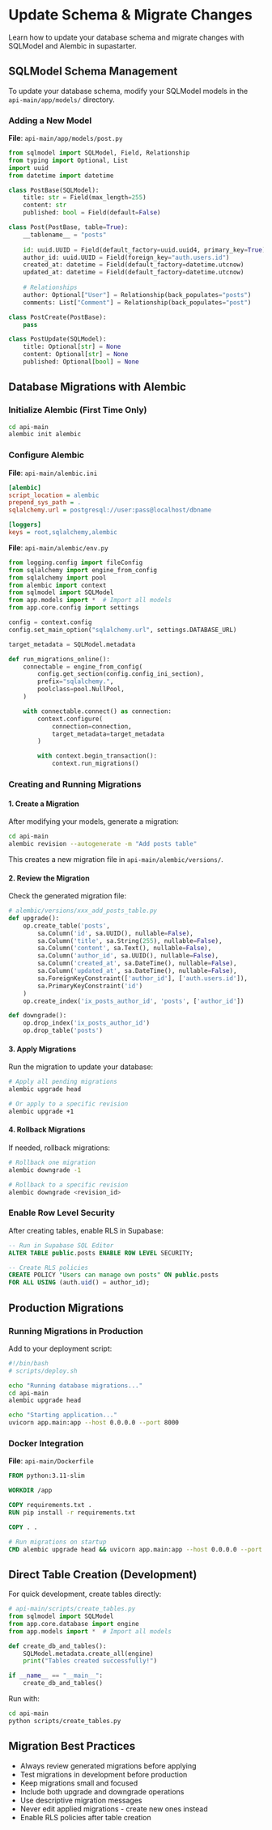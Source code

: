# Update Schema & Migrate Changes

Learn how to update your database schema and migrate changes with SQLModel and Alembic in supastarter.

## SQLModel Schema Management

To update your database schema, modify your SQLModel models in the `api-main/app/models/` directory.

### Adding a New Model

**File**: `api-main/app/models/post.py`

```python
from sqlmodel import SQLModel, Field, Relationship
from typing import Optional, List
import uuid
from datetime import datetime

class PostBase(SQLModel):
    title: str = Field(max_length=255)
    content: str
    published: bool = Field(default=False)

class Post(PostBase, table=True):
    __tablename__ = "posts"
    
    id: uuid.UUID = Field(default_factory=uuid.uuid4, primary_key=True)
    author_id: uuid.UUID = Field(foreign_key="auth.users.id")
    created_at: datetime = Field(default_factory=datetime.utcnow)
    updated_at: datetime = Field(default_factory=datetime.utcnow)
    
    # Relationships
    author: Optional["User"] = Relationship(back_populates="posts")
    comments: List["Comment"] = Relationship(back_populates="post")

class PostCreate(PostBase):
    pass

class PostUpdate(SQLModel):
    title: Optional[str] = None
    content: Optional[str] = None
    published: Optional[bool] = None
```

## Database Migrations with Alembic

### Initialize Alembic (First Time Only)

```bash
cd api-main
alembic init alembic
```

### Configure Alembic

**File**: `api-main/alembic.ini`

```ini
[alembic]
script_location = alembic
prepend_sys_path = .
sqlalchemy.url = postgresql://user:pass@localhost/dbname

[loggers]
keys = root,sqlalchemy,alembic
```

**File**: `api-main/alembic/env.py`

```python
from logging.config import fileConfig
from sqlalchemy import engine_from_config
from sqlalchemy import pool
from alembic import context
from sqlmodel import SQLModel
from app.models import *  # Import all models
from app.core.config import settings

config = context.config
config.set_main_option("sqlalchemy.url", settings.DATABASE_URL)

target_metadata = SQLModel.metadata

def run_migrations_online():
    connectable = engine_from_config(
        config.get_section(config.config_ini_section),
        prefix="sqlalchemy.",
        poolclass=pool.NullPool,
    )

    with connectable.connect() as connection:
        context.configure(
            connection=connection, 
            target_metadata=target_metadata
        )

        with context.begin_transaction():
            context.run_migrations()
```

### Creating and Running Migrations

#### 1. Create a Migration

After modifying your models, generate a migration:

```bash
cd api-main
alembic revision --autogenerate -m "Add posts table"
```

This creates a new migration file in `api-main/alembic/versions/`.

#### 2. Review the Migration

Check the generated migration file:

```python
# alembic/versions/xxx_add_posts_table.py
def upgrade():
    op.create_table('posts',
        sa.Column('id', sa.UUID(), nullable=False),
        sa.Column('title', sa.String(255), nullable=False),
        sa.Column('content', sa.Text(), nullable=False),
        sa.Column('author_id', sa.UUID(), nullable=False),
        sa.Column('created_at', sa.DateTime(), nullable=False),
        sa.Column('updated_at', sa.DateTime(), nullable=False),
        sa.ForeignKeyConstraint(['author_id'], ['auth.users.id']),
        sa.PrimaryKeyConstraint('id')
    )
    op.create_index('ix_posts_author_id', 'posts', ['author_id'])

def downgrade():
    op.drop_index('ix_posts_author_id')
    op.drop_table('posts')
```

#### 3. Apply Migrations

Run the migration to update your database:

```bash
# Apply all pending migrations
alembic upgrade head

# Or apply to a specific revision
alembic upgrade +1
```

#### 4. Rollback Migrations

If needed, rollback migrations:

```bash
# Rollback one migration
alembic downgrade -1

# Rollback to a specific revision
alembic downgrade <revision_id>
```

### Enable Row Level Security

After creating tables, enable RLS in Supabase:

```sql
-- Run in Supabase SQL Editor
ALTER TABLE public.posts ENABLE ROW LEVEL SECURITY;

-- Create RLS policies
CREATE POLICY "Users can manage own posts" ON public.posts
FOR ALL USING (auth.uid() = author_id);
```

## Production Migrations

### Running Migrations in Production

Add to your deployment script:

```bash
#!/bin/bash
# scripts/deploy.sh

echo "Running database migrations..."
cd api-main
alembic upgrade head

echo "Starting application..."
uvicorn app.main:app --host 0.0.0.0 --port 8000
```

### Docker Integration

**File**: `api-main/Dockerfile`

```dockerfile
FROM python:3.11-slim

WORKDIR /app

COPY requirements.txt .
RUN pip install -r requirements.txt

COPY . .

# Run migrations on startup
CMD alembic upgrade head && uvicorn app.main:app --host 0.0.0.0 --port 8000
```

## Direct Table Creation (Development)

For quick development, create tables directly:

```python
# api-main/scripts/create_tables.py
from sqlmodel import SQLModel
from app.core.database import engine
from app.models import *  # Import all models

def create_db_and_tables():
    SQLModel.metadata.create_all(engine)
    print("Tables created successfully!")

if __name__ == "__main__":
    create_db_and_tables()
```

Run with:

```bash
cd api-main
python scripts/create_tables.py
```

## Migration Best Practices

- Always review generated migrations before applying
- Test migrations in development before production
- Keep migrations small and focused
- Include both upgrade and downgrade operations
- Use descriptive migration messages
- Never edit applied migrations - create new ones instead
- Enable RLS policies after table creation
